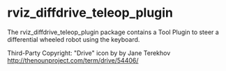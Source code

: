 rviz_diffdrive_teleop_plugin
===============

The rviz_diffdrive_teleop_plugin package contains a Tool Plugin to steer a differential wheeled robot using the keyboard.

Third-Party Copyright:
"Drive" icon by by Jane Terekhov
http://thenounproject.com/term/drive/54406/

